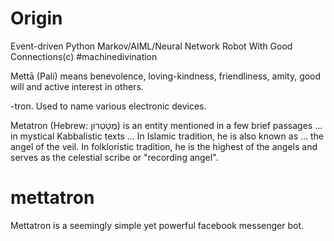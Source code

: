 # Origin
Event-driven Python Markov/AIML/Neural Network Robot With Good Connections(c)
#machinedivination

Mettā (Pali) means benevolence, loving-kindness, friendliness, amity, good will and active interest in others.

-tron. Used to name various electronic devices.

Metatron (Hebrew: מֶטָטְרוֹן) is an entity mentioned in a few brief passages ...  in mystical Kabbalistic texts ... In Islamic tradition, he is also known as ... the angel of the veil. In folkloristic tradition, he is the highest of the angels and serves as the celestial scribe or "recording angel".

# mettatron

Mettatron is a seemingly simple yet powerful facebook messenger bot.
